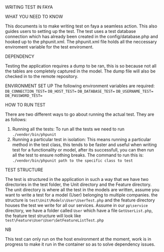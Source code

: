 WRITING TEST IN FAYA

WHAT YOU NEED TO KNOW

This documents is to make writing test on faya a seamless action. This also guides users to setting up the test.
The test uses a test database connection which has already been created in the config/database.php and hooked up
to the phpunit.xml. The phpunit.xml file holds all the neccessary enviroment variable for the test enviroment.

DEPENDENCY

Testing the application requires a dump to be ran, this is so because not all the tables are completely captured 
in the model. The dump file will also be checked in to the remote repository.

ENVIRONMENT SET UP
The following environment variables are required:
```DB_CONNECTION_TEST=```
```DB_HOST_TEST=```
```DB_DATABASE_TEST=```
```DB_USERNAME_TEST=```
```DB_PASSWORD_TEST=```

HOW TO RUN TEST

There are two different ways to go about running the actual test. They are as follows:

1. Running all the tests: To run all the tests we need to run ```./vendor/bin/phpunit```
2. Running a particular test in isolation: This means running a particular method in the test class, this tends to be faster 
   and useful when writing test for a functionality or model, after its successfull, you can then run all the test to ensure 
   nothing breaks. The command to run this is: ```./vendor/bin/phpunit path to the specific class to test```

TEST STRUCTURE

The test is structured in the application in such a way that we have two directories in the test folder, the Unit directory and
the Feature directory. The unit directory is where all the test in the models are written, assume you want to write a test for 
a model (User) belonging to multiple companies. the structure is ```test\Unit\Models\User\UserTest.php``` and the feature directory
houses the test we write for all our services. Assume in our ```pp\service``` directory, we have a folder called ```User``` 
which have a file ```GetUserList.php```, the feature test structure will look like ```test\Feature\User\User\GetFeatureListTest.php```

NB

This test can only run on the host environment at the moment, work is in progress to make it run in the container
so as to solve dependency issues.
